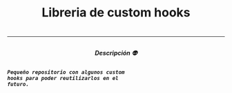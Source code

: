 <h1 align="center">Libreria de custom hooks<h1/>

****

<h5 align="center">Descripción 👽<h5/>

~~~~
Pequeño repositorio con algunos custom 
hooks para poder reutilizarlos en el 
futuro.
~~~~~
